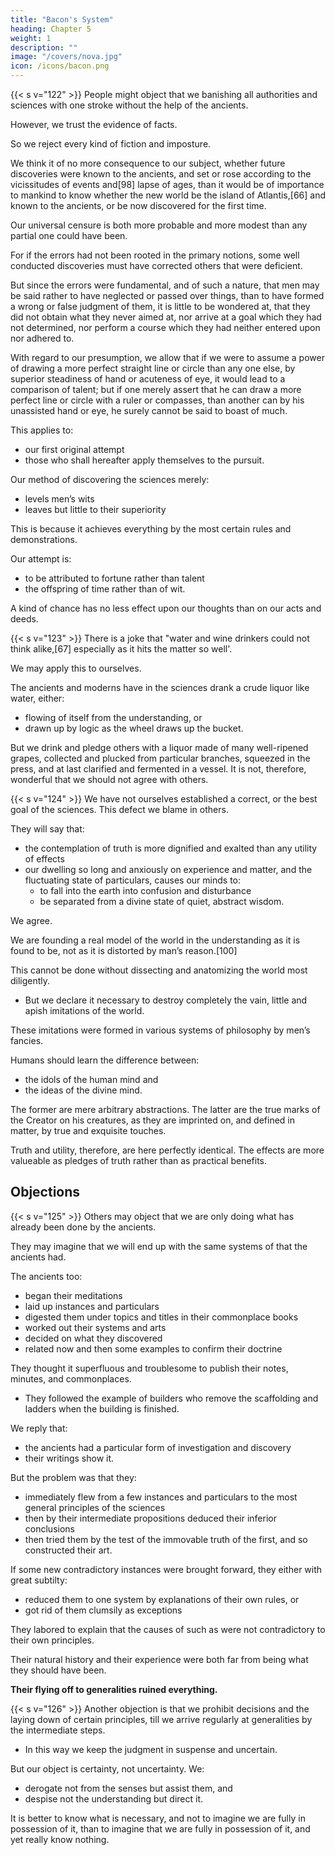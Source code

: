 ```yaml
---
title: "Bacon's System"
heading: Chapter 5
weight: 1
description: ""
image: "/covers/nova.jpg"
icon: /icons/bacon.png
---
```


{{< s v="122" >}} People might object that we <!-- are being singular and harsh for trying to --> banishing all authorities and sciences with one stroke <!-- and assault by our own efforts --> without the help of the ancients.

<!-- Now we are aware, that had we been ready to act otherwise than sincerely, it was not difficult to refer our present method to remote ages, prior to those of the Greeks (since the sciences in all probability flourished more in their natural state, though silently, than when they were paraded with the fifes and trumpets of the Greeks); or even (in parts, at least) to some of the Greeks themselves, and to derive authority and honor from thence; as men of no family labor to raise and form nobility for themselves in some ancient line, by the help of genealogies.  -->

However, we trust the evidence of facts. 

So we reject every kind of fiction and imposture. 

We think it of no more consequence to our subject, whether future discoveries were known to the ancients, and set or rose according to the vicissitudes of events and[98] lapse of ages, than it would be of importance to mankind to know whether the new world be the island of Atlantis,[66] and known to the ancients, or be now discovered for the first time.


<!-- With regard to the  -->Our universal censure <!-- we have bestowed, it is quite clear, to any one who properly considers the matter, that it --> is both more probable and more modest than any partial one could have been. 

For if the errors had not been rooted in the primary notions, some well conducted discoveries must have corrected others that were deficient. 

But since the errors were fundamental, and of such a nature, that men may be said rather to have neglected or passed over things, than to have formed a wrong or false judgment of them, it is little to be wondered at, that they did not obtain what they never aimed at, nor arrive at a goal which they had not determined, nor perform a course which they had neither entered upon nor adhered to.

With regard to our presumption, we allow that if we were to assume a power of drawing a more perfect straight line or circle than any one else, by superior steadiness of hand or acuteness of eye, it would lead to a comparison of talent; but if one merely assert that he can draw a more perfect line or circle with a ruler or compasses, than another can by his unassisted hand or eye, he surely cannot be said to boast of much. 

This applies to:
- our first original attempt
- those who shall hereafter apply themselves to the pursuit. 

Our method of discovering the sciences merely:
- levels men’s wits
- leaves but little to their superiority

This is because it achieves everything by the most certain rules and demonstrations.

Our attempt is:
- to be attributed to fortune rather than talent
- the offspring of time rather than of wit.

A kind of chance has no less effect upon our thoughts than on our acts and deeds.

{{< s v="123" >}} There is a joke that "water and wine drinkers could not think alike,[67] especially as it hits the matter so well'. 

We may apply this to ourselves. 

The ancients and moderns have in the sciences drank a crude liquor like water, either:
- flowing of itself from the understanding, or
- drawn up by logic as the wheel draws up the bucket. 

But we drink and pledge others with a liquor made of many well-ripened grapes, collected and plucked from particular branches, squeezed in the press, and at last clarified and fermented in a vessel. It is not, therefore, wonderful that we should not agree with others.

{{< s v="124" >}} We have not ourselves established a correct, or the best goal of the sciences. This defect we blame in others. 

They will say that:
- the contemplation of truth is more dignified and exalted than any utility of effects
- our dwelling so long and anxiously on experience and matter, and the fluctuating state of particulars, causes our minds to:
  - to fall into the earth into confusion and disturbance
  - be separated from a divine state of quiet, abstract wisdom. 

We agree. <!--  willingly assent to their reasoning, and are most anxious to effect the very point they hint at and require.  -->

We are founding a real model of the world in the understanding as it is found to be, not as it is distorted by man’s reason.[100] 

This cannot be done without dissecting and anatomizing the world most diligently.
- But we declare it necessary to destroy completely the vain, little and apish imitations of the world. 

These imitations were formed in various systems of philosophy by men’s fancies. 

Humans should learn the difference between:
- the idols of the human mind and
- the ideas of the divine mind. 

The former are mere arbitrary abstractions. The latter are the true marks of the Creator on his creatures, as they are imprinted on, and defined in matter, by true and exquisite touches. 

Truth and utility, therefore, are here perfectly identical. The effects are more valueable as pledges of truth rather than as practical benefits<!--  on men -->.


## Objections

{{< s v="125" >}} Others may object that we are only doing what has already been done by the ancients. 

They may imagine that we will end up <!--  after all this stir and exertion, we shall at last arrive --> with the same systems of that the ancients had. 

The ancients too:
- began their meditations
- laid up instances and particulars
- digested them under topics and titles in their commonplace books
- worked out their systems and arts
- decided on what they discovered
- related now and then some examples to confirm their doctrine

They thought it superfluous and troublesome to publish their notes, minutes, and commonplaces. 
- They followed the example of builders who remove the scaffolding and ladders when the building is finished. 

We reply that:
- the ancients had a particular form of investigation and discovery
- their writings show it. 

But the problem was that they:
- immediately flew from a few instances and particulars<!--  (after adding some common notions, and a few generally received opinions most in vogue) --> to the most general principles of the sciences
- then by their intermediate propositions deduced their inferior conclusions
- then tried them by the test of the immovable truth of the first, and so constructed their art. 

If some new contradictory instances were brought forward<!-- , which contradicted their dogmas -->, they either with great subtilty:
- reduced them to one system by explanations of their own rules, or
- got rid of them clumsily as exceptions

They labored to explain that the causes of such as were not contradictory to their own principles.

Their natural history and their experience were both far from being what they should have been. 

**Their flying off to generalities ruined everything.**


{{< s v="126" >}} Another objection is that we prohibit decisions and the laying down of certain principles, till we arrive regularly at generalities by the intermediate steps. 
- In this way we keep the judgment in suspense and uncertain. 

But our object is certainty, not uncertainty. We:
- derogate not from the senses but assist them, and
- despise not the understanding but direct it. 

It is better to know what is necessary, and not to imagine we are fully in possession of it, than to imagine that we are fully in possession of it, and yet really know nothing.


